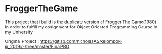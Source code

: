 # FroggerTheGame
This project that i build is the duplicate version of Frogger The Game(1980) in order to fulfill my assignment for Object Oriented Programming Course in my University

Original Project : https://gitlab.com/nicholasAS/kelompok-iii_2019r/-/tree/master/FinalPBO
